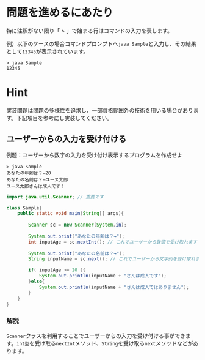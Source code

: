 # 問題を進めるにあたり
特に注釈がない限り「 > 」で始まる行はコマンドの入力を表します。

例）以下のケースの場合コマンドプロンプトへ`java Sample`と入力し、その結果として`12345`が表示されています。
```
> java Sample
12345
```

# Hint
実装問題は問題の多様性を追求し、一部資格範囲外の技術を用いる場合があります。下記項目を参考にし実装してください。

## ユーザーからの入力を受け付ける
例題：ユーザーから数字の入力を受け付け表示するプログラムを作成せよ

```
> java Sample
あなたの年齢は？→20
あなたの名前は？→ユース太郎
ユース太郎さんは成人です！
```

```java
import java.util.Scanner; // 重要です

class Sample{
	public static void main(String[] args){
		
		Scanner sc = new Scanner(System.in);
		
		System.out.print("あなたの年齢は？→");
		int inputAge = sc.nextInt(); // これでユーザーから数値を受け取れます
		
		System.out.print("あなたの名前は？→");
		String inputName = sc.next(); // これでユーザーから文字列を受け取れます

		if( inputAge >= 20 ){
			System.out.println(inputName + "さんは成人です");
		}else{
			System.out.println(inputName + "さんは成人ではありません");
		}
	}
}
```

### 解説
`Scanner`クラスを利用することでユーザーからの入力を受け付ける事ができます。`int型`を受け取る`nextInt`メソッド、`String`を受け取る`next`メソッドなどがあります。